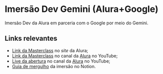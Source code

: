 # Imersão Dev Gemini (Alura+Google)

Imersão Dev da Alura em parceria com o Google por meio do Gemini.

## Links relevantes

- [Link da Masterclass](https://cursos.alura.com.br/imersoes/aulas/masterclass-google-gemini-estrategias-e-aplicacoes-praticas) no _site_ da Alura;
- [Link da Masterclass](https://youtu.be/3m6dzdlfgeM) no canal da [Alura](https://www.youtube.com/@alura) no YouTube;
- [Live da abertura](https://www.youtube.com/live/i4W_bkGkk6s) no canal da [Alura](https://www.youtube.com/@alura) no YouTube;
- [Guia de mergulho](https://grupoalura.notion.site/Imers-o-Dev-com-Gemini-Guia-de-Mergulho-7742af09c51649348a91f67157df8a41#fbfa928f2b37444b91c995f7e00e8f58) da imersão no Notion.
